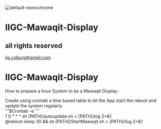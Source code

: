 ![default-monochrome](https://user-images.githubusercontent.com/12692831/228894684-48de352e-b520-4609-be98-d4398056da60.svg)

# IIGC-Mawaqit-Display <br />
## all rights reserved <br />
iig.coburg@gmail.com<br />


# IIGC-Mawaqit-Display<br />

How to prepare a linux System to be a Mawaqit Display:<br />

Create using crontab a time based table to let the App start the reboot and update the system regularly. <br /> 
'''$Crontab -e ''' <br />
	1 0 * * * sh [PATH]/autoupdate.sh > [PATH]/log 2>&1 <br />
	@reboot sleep 30 && sh [PATH]/StartMawaqit.sh > [PATH]/log 2>&1 <br />

